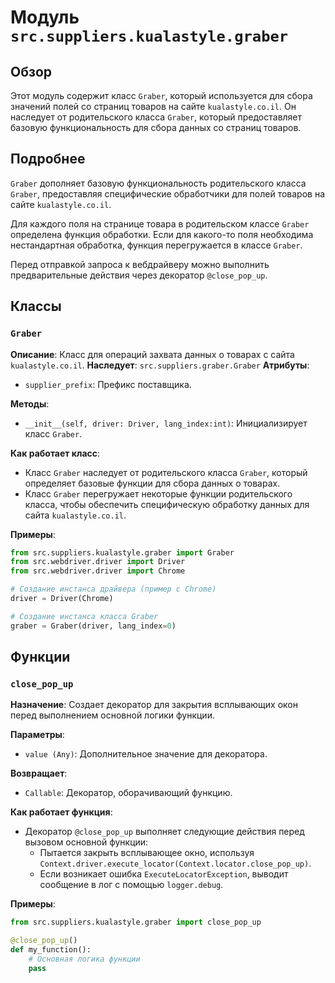 # Модуль `src.suppliers.kualastyle.graber`

## Обзор

Этот модуль содержит класс `Graber`, который используется для сбора значений полей со страниц товаров на сайте `kualastyle.co.il`. Он наследует от родительского класса `Graber`, который предоставляет базовую функциональность для сбора данных со страниц товаров.  

## Подробнее

`Graber` дополняет базовую функциональность родительского класса `Graber`, предоставляя специфические обработчики для полей товаров на сайте `kualastyle.co.il`. 

Для каждого поля на странице товара в родительском классе `Graber` определена функция обработки. Если для какого-то поля необходима нестандартная обработка, функция перегружается в классе `Graber`.

Перед отправкой запроса к вебдрайверу можно выполнить предварительные действия через декоратор `@close_pop_up`.  

## Классы

### `Graber`

**Описание**: Класс для операций захвата данных о товарах с сайта `kualastyle.co.il`.
**Наследует**: `src.suppliers.graber.Graber`
**Атрибуты**:
- `supplier_prefix`: Префикс поставщика. 

**Методы**:
- `__init__(self, driver: Driver, lang_index:int)`: Инициализирует класс `Graber`.

**Как работает класс**:

- Класс `Graber` наследует от родительского класса `Graber`, который определяет базовые функции для сбора данных о товарах.
- Класс `Graber` перегружает некоторые функции родительского класса, чтобы обеспечить специфическую обработку данных для сайта `kualastyle.co.il`.

**Примеры**:

```python
from src.suppliers.kualastyle.graber import Graber
from src.webdriver.driver import Driver
from src.webdriver.driver import Chrome

# Создание инстанса драйвера (пример с Chrome)
driver = Driver(Chrome)

# Создание инстанса класса Graber
graber = Graber(driver, lang_index=0) 
```

## Функции

### `close_pop_up` 

**Назначение**: Создает декоратор для закрытия всплывающих окон перед выполнением основной логики функции.

**Параметры**:
- `value (Any)`: Дополнительное значение для декоратора.

**Возвращает**:
- `Callable`: Декоратор, оборачивающий функцию.

**Как работает функция**:

- Декоратор `@close_pop_up` выполняет следующие действия перед вызовом основной функции:
    - Пытается закрыть всплывающее окно, используя `Context.driver.execute_locator(Context.locator.close_pop_up)`.
    - Если возникает ошибка `ExecuteLocatorException`, выводит сообщение в лог с помощью `logger.debug`.

**Примеры**:

```python
from src.suppliers.kualastyle.graber import close_pop_up

@close_pop_up()
def my_function():
    # Основная логика функции
    pass